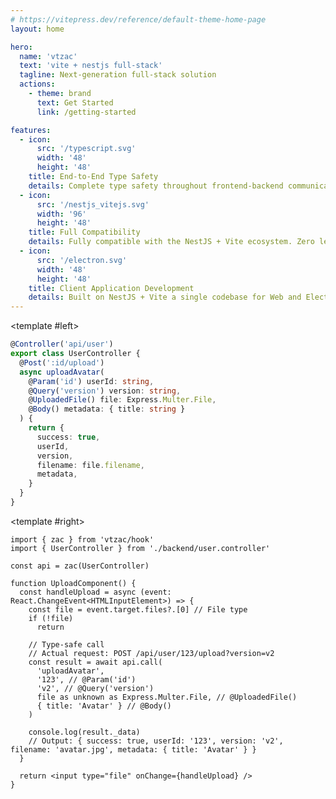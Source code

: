 ```yaml
---
# https://vitepress.dev/reference/default-theme-home-page
layout: home

hero:
  name: 'vtzac'
  text: 'vite + nestjs full-stack'
  tagline: Next-generation full-stack solution
  actions:
    - theme: brand
      text: Get Started
      link: /getting-started

features:
  - icon:
      src: '/typescript.svg'
      width: '48'
      height: '48'
    title: End-to-End Type Safety
    details: Complete type safety throughout frontend-backend communication, elegant TypeScript full-stack solution with compile-time error detection
  - icon:
      src: '/nestjs_vitejs.svg'
      width: '96'
      height: '48'
    title: Full Compatibility
    details: Fully compatible with the NestJS + Vite ecosystem. Zero learning curve; file uploads, WebSocket—everything you need works out of the box.
  - icon:
      src: '/electron.svg'
      width: '48'
      height: '48'
    title: Client Application Development
    details: Built on NestJS + Vite a single codebase for Web and Electron clients. Run NestJS inside Electron with near-zero effort—no extra adaptation—and boost efficiency by at least 100%.
---
```


<ExampleCard desc="NestJS backend and frontend example with end-to-end type safety." twoCol>
  <template #title>
    <span>End-to-end Example</span>
  </template>

<template #left>

```typescript
@Controller('api/user')
export class UserController {
  @Post(':id/upload')
  async uploadAvatar(
    @Param('id') userId: string,
    @Query('version') version: string,
    @UploadedFile() file: Express.Multer.File,
    @Body() metadata: { title: string }
  ) {
    return {
      success: true,
      userId,
      version,
      filename: file.filename,
      metadata,
    }
  }
}
```

  </template>

<template #right>

```tsx
import { zac } from 'vtzac/hook'
import { UserController } from './backend/user.controller'

const api = zac(UserController)

function UploadComponent() {
  const handleUpload = async (event: React.ChangeEvent<HTMLInputElement>) => {
    const file = event.target.files?.[0] // File type
    if (!file)
      return

    // Type-safe call
    // Actual request: POST /api/user/123/upload?version=v2
    const result = await api.call(
      'uploadAvatar',
      '123', // @Param('id')
      'v2', // @Query('version')
      file as unknown as Express.Multer.File, // @UploadedFile()
      { title: 'Avatar' } // @Body()
    )

    console.log(result._data)
    // Output: { success: true, userId: '123', version: 'v2', filename: 'avatar.jpg', metadata: { title: 'Avatar' } }
  }

  return <input type="file" onChange={handleUpload} />
}
```

  </template>
</ExampleCard>
